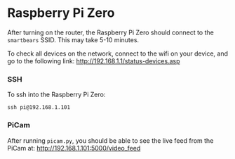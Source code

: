 # Raspberry Pi Zero

After turning on the router, the Raspberry Pi Zero should connect to the `smartbears` SSID. This may take 5-10 minutes. 

To check all devices on the network, connect to the wifi on your device, and go to the following link: http://192.168.1.1/status-devices.asp

### SSH

To ssh into the Raspberry Pi Zero:

```
ssh pi@192.168.1.101
```

### PiCam

After running `picam.py`, you should be able to see the live feed from the PiCam at: http://192.168.1.101:5000/video_feed